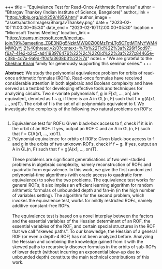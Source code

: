 +++
title = "Equivalence Test for Read-Once Arithmetic Formulas"
author = "Bhargav Thankey (Indian Institute of Science, Bangalore)"
author_link = "https://dblp.org/pid/259/4859.html"
author_image = "assets/authorImages/BhargavThankey.png"
date = "2023-02-10T11:00:00+05:30"
date_end = "2023-02-10T12:00:00+05:30"
location = "Microsoft Teams Meeting"
location_link = "https://teams.microsoft.com/l/meetup-join/19%3ameeting_ZGE3NDg5NzktMWQ0Zi00MzFmLTg5OTgtMTMyYWM4MWQyYjI2%40thread.v2/0?context=%7b%22Tid%22%3a%226f15cd97-f6a7-41e3-b2c5-ad4193976476%22%2c%22Oid%22%3a%227c84465e-c38b-4d7a-9a9d-ff0dfa3638b3%22%7d"
notes = "We are grateful to the <a href = "https://www.accel.com/people/shekhar-kirani" target= "_blank">Shekhar Kirani</a> family for generously supporting this seminar series."
+++

<b>Abstract:</b>
We study the polynomial equivalence problem for orbits of read-once arithmetic formulas (ROFs). Read-once formulas have
received considerable attention in both algebraic and Boolean complexity and have served as a testbed for developing
effective tools and techniques for analyzing circuits. Two n-variate polynomials f, g  in F[x1, ..., xn] are
equivalent, denoted as f ~ g, if there is an A in GL(n, F) such that f = g(A(x1, ..., xn)T). The orbit of f is the
set of all polynomials equivalent to f. We investigate the complexity of the following two natural problems on ROFs:
<br><br>
1. Equivalence test for ROFs: Given black-box access to f, check if it is in the orbit of an ROF. If yes, output an ROF
C and an A in GL(n, F) such that f = C(A(x1, ..., xn)T).
2. Polynomial equivalence for orbits of ROFs: Given black-box access to f and g in the orbits of two unknown ROFs,
check if f ~ g. If yes, output an A in GL(n, F) such that f = g(A(x1, ..., xn)T).
<br><br>
These problems are significant generalisations of two well-studied problems in algebraic complexity, namely
reconstruction of ROFs and quadratic form equivalence. In this work, we give the first randomized polynomial-time
algorithms (with oracle access to quadratic form equivalence) to solve the two problems. The equivalence test works
for general ROFs; it also implies an efficient learning algorithm for random arithmetic formulas of unbounded depth
and fan-in (in the high number of variables setting). The algorithm for the second problem, which invokes the
equivalence test, works for mildly restricted ROFs, namely additive-constant-free ROFs.
<br><br>
The equivalence test is based on a novel interplay between the factors and the essential variables of the Hessian
determinant of an ROF, the essential variables of the ROF, and certain special structures in the ROF that we
call "skewed paths". To our knowledge, the Hessian of a general ROF (or even a depth-4 ROF) has not been analyzed
before. Analyzing the Hessian and combining the knowledge gained from it with the skewed paths to recursively
discover formulas in the orbits of sub-ROFs of lower depth (without incurring an exponential blow-up due to
unbounded depth) constitute the main technical contributions of this work.